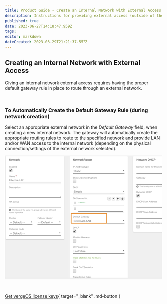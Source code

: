 ```yaml
---
title: Product Guide - Create an Internal Network with External Access
description: Instructions for providing external access (outside of the VeregOS environment) to an internal network
published: true
date: 2023-06-27T14:18:47.959Z
tags: 
editor: markdown
dateCreated: 2023-03-29T21:21:37.557Z
---
```


## Creating an Internal Network with External Access

Giving an internal network external access requires having the proper default gateway rule in place to route through an external network.



<br> 

### To Automatically Create the Default Gateway Rule (during network creation)

Select an appropriate external network in the *Default Gateway* field, when creating a new internal network. The gateway will automatically create the appropriate routing rules to route to the specified network and provide LAN and/or WAN access to the internal network (depending on the physical connection/settings of the external network selected).

![setdefgw.png](/docs/public/userguide-sshots/setdefgw.png)

<br>

[Get vergeOS license keys](https://www.verge.io/test-drive){ target="_blank" .md-button }